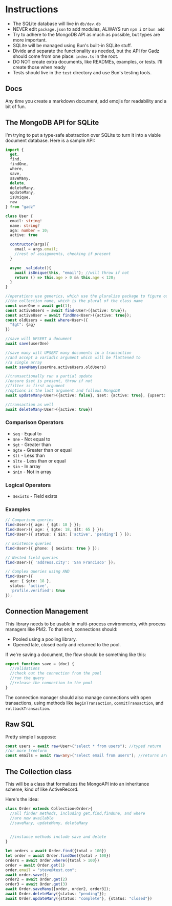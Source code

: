 # Instructions

 - The SQLite database will live in `db/dev.db`
 - NEVER edit `package.json` to add modules, ALWAYS run `npm i` or `bun add`
 - Try to adhere to the MongoDB API as much as possible, but types are more important.
 - SQLite will be managed using Bun's built-in SQLite stuff.
 - Divide and separate the functionality as needed, but the API for Gadz should come from one place: `index.ts` in the root.
 - DO NOT create extra documents, like READMEs, examples, or tests. I'll create those when ready
 - Tests should live in the `test` directory and use Bun's testing tools.

## Docs

Any time you create a markdown document, add emojis for readability and a bit of fun.

## The MongoDB API for SQLite

I'm trying to put a type-safe abstraction over SQLite to turn it into a viable document database. Here is a sample API:

```ts
import {
  get, 
  find, 
  findOne,
  where, 
  save, 
  saveMany, 
  delete, 
  deleteMany, 
  updateMany,
  isUnique, 
  raw
} from "gadz"

class User {
  email: string!
  name: string?
  aga: number = 10;
  active: true

  contructor(args){
    email = args.email;
    //rest of assignments, checking if present
  }

  async _validate(){
    await isUnique(this, "email"); //will throw if not
    return () => this.age > 0 && this.age < 120;
  }
}

//operations use generics, which use the pluralize package to figure out
//the collection name, which is the plural of the class name
const userOne = await get(1);
const activeUsers = await find<User>({active: true});
const activeUser = await findOne<User>({active: true});
const oldUsers = await where<User>({
  "$gt": {ag}
})

//save will UPSERT a document
await save(userOne)

//save many will UPSERT many documents in a transaction
//and accept a variadic argument which will be flattened to
//a single array
await saveMany(userOne,activeUsers,oldUsers)

//transactionally run a partial update
//ensure $set is present, throw if not
//filter is first argument
//options is the last argument and follows MongoDB
await updateMany<User>({active: false}, $set: {active: true}, {upsert: true})

//transaction as well
await deleteMany<User>({active: true})
```

### Comparison Operators

- `$eq` - Equal to
- `$ne` - Not equal to
- `$gt` - Greater than
- `$gte` - Greater than or equal
- `$lt` - Less than
- `$lte` - Less than or equal
- `$in` - In array
- `$nin` - Not in array

### Logical Operators

- `$exists` - Field exists

### Examples

```typescript
// Comparison queries
find<User>({ age: { $gt: 18 } });
find<User>({ age: { $gte: 18, $lt: 65 } });
find<User>({ status: { $in: ['active', 'pending'] } });

// Existence queries
find<User>({ phone: { $exists: true } });

// Nested field queries
find<User>({ 'address.city': 'San Francisco' });

// Complex queries using AND
find<User>({
  age: { $gte: 18 },
  status: 'active',
  'profile.verified': true
});
```

## Connection Management

This library needs to be usable in multi-process environments, with process managers like PM2. To that end, connections should:

 - Pooled using a pooling library.
 - Opened late, closed early and returned to the pool.

If we're saving a document, the flow should be something like this:

```ts
export function save = (doc) {
  //validations
  //check out the connection from the pool
  //run the query
  //release the connection to the pool
}
```

The connection manager should also manage connections with open transactions, using methods like `beginTransaction`, `commitTransaction`, and `rollbackTransaction`.

## Raw SQL

Pretty simple I suppose:

```ts
const users = await raw<User>("select * from users"); //typed return
//or more freeform
const emails = await raw<any>("select email from users"); //returns array
```

## The Collection class

This will be a class that formalizes the MongoAPI into an inheritance scheme, kind of like ActiveRecord.

Here's the idea:

```ts
class Order extends Collection<Order>{
  //all finder methods, including get,find,findOne, and where
  //are now available
  //saveMany, updateMany, deleteMany
  

  //instance methods include save and delete
}

let orders = await Order.find({total > 100})
let order = await Order.findOne({total > 100})
orders = await Order.where({total > 100})
order = await Order.get(1)
order.email = "steve@test.com";
await order.save();
order2 = await Order.get(2)
order3 = await Order.get(3)
await Order.saveMany([order, order2, order3]);
await Order.deleteMany({status: "pending"});
await Order.updateMany({status: "complete"}, {status: "closed"})
```